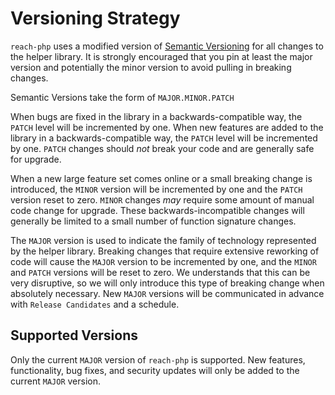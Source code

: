 # Versioning Strategy

`reach-php` uses a modified version of [Semantic Versioning][semver] for
all changes to the helper library. It is strongly encouraged that you pin at
least the major version and potentially the minor version to avoid pulling in
breaking changes.

Semantic Versions take the form of `MAJOR.MINOR.PATCH`

When bugs are fixed in the library in a backwards-compatible way, the `PATCH`
level will be incremented by one. When new features are added to the library
in a backwards-compatible way, the `PATCH` level will be incremented by one.
`PATCH` changes should _not_ break your code and are generally safe for upgrade.

When a new large feature set comes online or a small breaking change is
introduced, the `MINOR` version will be incremented by one and the `PATCH`
version reset to zero. `MINOR` changes _may_ require some amount of manual code
change for upgrade. These backwards-incompatible changes will generally be
limited to a small number of function signature changes.

The `MAJOR` version is used to indicate the family of technology represented by
the helper library. Breaking changes that require extensive reworking of code
will cause the `MAJOR` version to be incremented by one, and the `MINOR` and
`PATCH` versions will be reset to zero. We understands that this can be very
disruptive, so we will only introduce this type of breaking change when
absolutely necessary. New `MAJOR` versions will be communicated in advance with
`Release Candidates` and a schedule.

## Supported Versions

Only the current `MAJOR` version of `reach-php` is supported. New
features, functionality, bug fixes, and security updates will only be added to
the current `MAJOR` version.

[semver]: https://semver.org